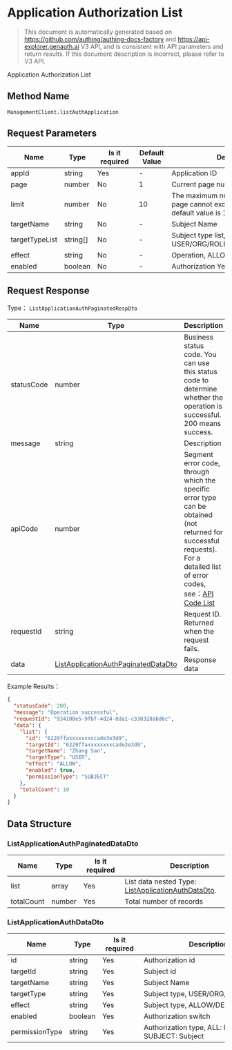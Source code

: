 # Application Authorization List

<!--
Warning ⚠️:
Do not modify this document directly,
https://github\.com/Authing/authing-docs-factory
Use this project to generate
-->

<LastUpdated />

> This document is automatically generated based on https://github.com/authing/authing-docs-factory and https://api-explorer.genauth.ai V3 API, and is consistent with API parameters and return results. If this document description is incorrect, please refer to V3 API.

Application Authorization List

## Method Name

`ManagementClient.listAuthApplication`

## Request Parameters

| Name           | Type     | <div style="width:80px">Is it required</div> | <div style="width:60px">Default Value</div> | <div style="width:300px">Description</div>                                         | <div style="width:200px">Example Value</div> |
| -------------- | -------- | -------------------------------------------- | ------------------------------------------- | ---------------------------------------------------------------------------------- | -------------------------------------------- |
| appId          | string   | Yes                                          | -                                           | Application ID                                                                     | `5a597f35085a2000144a10ed`                   |
| page           | number   | No                                           | 1                                           | Current page number, starting from 1                                               | `1`                                          |
| limit          | number   | No                                           | 10                                          | The maximum number of pages per page cannot exceed 50, and the default value is 10 | `10`                                         |
| targetName     | string   | No                                           | -                                           | Subject Name                                                                       | `Zhang San`                                  |
| targetTypeList | string[] | No                                           | -                                           | Subject type list, USER/ORG/ROLE/GROUP                                             | `["USER","ORG"]`                             |
| effect         | string   | No                                           | -                                           | Operation, ALLOW/DENY                                                              | `["ALLOW","DENY"]`                           |
| enabled        | boolean  | No                                           | -                                           | Authorization Yes No Effective switch,                                             | `true`                                       |

## Request Response

Type： `ListApplicationAuthPaginatedRespDto`

| Name       | Type                                                                                   | Description                                                                                                                                                                                                                                                                                                                                       |
| ---------- | -------------------------------------------------------------------------------------- | ------------------------------------------------------------------------------------------------------------------------------------------------------------------------------------------------------------------------------------------------------------------------------------------------------------------------------------------------- |
| statusCode | number                                                                                 | Business status code. You can use this status code to determine whether the operation is successful. 200 means success.                                                                                                                                                                                                                           |
| message    | string                                                                                 | Description                                                                                                                                                                                                                                                                                                                                       |
| apiCode    | number                                                                                 | Segment error code, through which the specific error type can be obtained (not returned for successful requests). For a detailed list of error codes, see：[API Code List](https://api-explorer.genauth.ai/?tag=group/%E5%BC%80%E5%8F%91%E5%87%86%E5%A4%87#tag/%E5%BC%80%E5%8F%91%E5%87%86%E5%A4%87/%E9%94%99%E8%AF%AF%E5%A4%84%E7%90%86/apiCode) |
| requestId  | string                                                                                 | Request ID. Returned when the request fails.                                                                                                                                                                                                                                                                                                      |
| data       | <a href="#ListApplicationAuthPaginatedDataDto">ListApplicationAuthPaginatedDataDto</a> | Response data                                                                                                                                                                                                                                                                                                                                     |

Example Results：

```json
{
  "statusCode": 200,
  "message": "Operation successful",
  "requestId": "934108e5-9fbf-4d24-8da1-c330328abd6c",
  "data": {
    "list": {
      "id": "6229ffaxxxxxxxxcade3e3d9",
      "targetId": "6229ffaxxxxxxxxcade3e3d9",
      "targetName": "Zhang San",
      "targetType": "USER",
      "effect": "ALLOW",
      "enabled": true,
      "permissionType": "SUBJECT"
    },
    "totalCount": 10
  }
}
```

## Data Structure

### <a id="ListApplicationAuthPaginatedDataDto"></a> ListApplicationAuthPaginatedDataDto

| Name       | Type   | <div style="width:80px">Is it required</div> | <div style="width:300px">Description</div>                                                   | <div style="width:200px">Example Value</div> |
| ---------- | ------ | -------------------------------------------- | -------------------------------------------------------------------------------------------- | -------------------------------------------- |
| list       | array  | Yes                                          | List data nested Type: <a href="#ListApplicationAuthDataDto">ListApplicationAuthDataDto</a>. |                                              |
| totalCount | number | Yes                                          | Total number of records                                                                      | `10`                                         |

### <a id="ListApplicationAuthDataDto"></a> ListApplicationAuthDataDto

| Name           | Type    | <div style="width:80px">Is it required</div> | <div style="width:300px">Description</div>         | <div style="width:200px">Example Value</div> |
| -------------- | ------- | -------------------------------------------- | -------------------------------------------------- | -------------------------------------------- |
| id             | string  | Yes                                          | Authorization id                                   | `6229ffaxxxxxxxxcade3e3d9`                   |
| targetId       | string  | Yes                                          | Subject id                                         | `6229ffaxxxxxxxxcade3e3d9`                   |
| targetName     | string  | Yes                                          | Subject Name                                       | `Zhang San`                                  |
| targetType     | string  | Yes                                          | Subject type, USER/ORG/GROUP/ROLE                  | USER                                         |
| effect         | string  | Yes                                          | Subject type, ALLOW/DENY                           | ALLOW                                        |
| enabled        | boolean | Yes                                          | Authorization switch                               | `true`                                       |
| permissionType | string  | Yes                                          | Authorization type, ALL: Everyone SUBJECT: Subject | ALL                                          |
